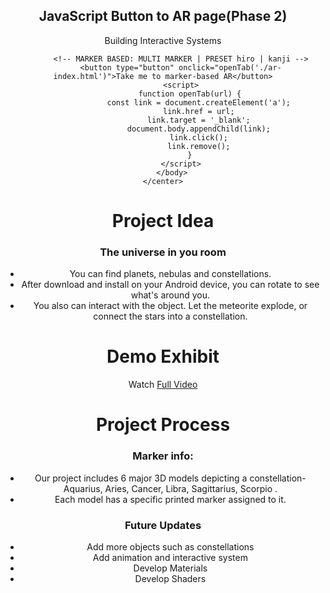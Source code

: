 <html lang="en">
	<head>
		<meta charset="UTF-8"><meta name="viewport" content="width=device-width, initial-scale=1.0">
	</head>
	<center>
		<body>
			<h2>JavaScript Button to AR page(Phase 2)</h2>
			<p id="demo">Building Interactive Systems</p>

			<!-- MARKER BASED: MULTI MARKER | PRESET hiro | kanji -->
			<button type="button" onclick="openTab('./ar-index.html')">Take me to marker-based AR</button>
			<script>
				function openTab(url) {
					const link = document.createElement('a');
					link.href = url;
					link.target = '_blank';
					document.body.appendChild(link);
					link.click();
					link.remove();
				}
			</script>
        </body>
	</center>
</html>





# Project Idea
### The universe in you room

- You can find planets, nebulas and constellations.
- After download and install on your Android device, you can rotate to see what's around you.
- You also can interact with the object. Let the meteorite explode, or connect the stars into a constellation.



# Demo Exhibit

Watch [Full Video](https://drive.google.com/file/d/1Pum6vIqWMF7nOc8x-bdXrNOoES4EDqvX/view?usp=sharing)


# Project Process

### Marker info:
- Our project includes 6 major 3D models depicting a constellation- Aquarius, Aries, Cancer, Libra, Sagittarius, Scorpio . 
- Each model has a specific printed marker assigned to it.

### Future Updates
- Add more objects such as constellations
- Add animation and interactive system
- Develop Materials
- Develop Shaders
